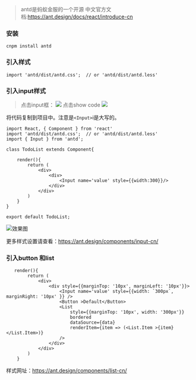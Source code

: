 >antd是蚂蚁金服的一个开源
中文官方文档:https://ant.design/docs/react/introduce-cn

###   安装
`cnpm install antd`

###   引入样式

`import 'antd/dist/antd.css';  // or 'antd/dist/antd.less'`

###   引入input样式
>点击input框：
![](https://upload-images.jianshu.io/upload_images/5786888-34cca3631293f92e.png?imageMogr2/auto-orient/strip%7CimageView2/2/w/1240)
点击show code
![](https://upload-images.jianshu.io/upload_images/5786888-e915b65aea2a0595.png?imageMogr2/auto-orient/strip%7CimageView2/2/w/1240)

将代码复制到项目中。注意是`<Input>`i是大写的。

```
import React, { Component } from 'react'
import 'antd/dist/antd.css';  // or 'antd/dist/antd.less'
import { Input } from 'antd';

class TodoList extends Component{

    render(){
        return (
            <div>
                <div>
                    <Input name='value' style={{width:300}}/>
                </div>
            </div>
        )
    }
}

export default TodoList;
```
![效果图](https://upload-images.jianshu.io/upload_images/5786888-71efde8913c35751.png?imageMogr2/auto-orient/strip%7CimageView2/2/w/1240)

更多样式设置请查看：https://ant.design/components/input-cn/


###   引入button 和list
```
   render(){
        return (
            <div>
                <div style={{marginTop: '10px', marginLeft: '10px'}}>
                    <Input name='value' style={{width: `300px`, marginRight: '10px' }} />
                    <Button >Default</Button>
                    <List
                        style={{marginTop: '10px', width: '300px'}}
                        bordered
                        dataSource={data}
                        renderItem={item => (<List.Item >{item}</List.Item>)}
                    />
                </div>
            </div>
        )
    }
```
样式网址：https://ant.design/components/list-cn/

